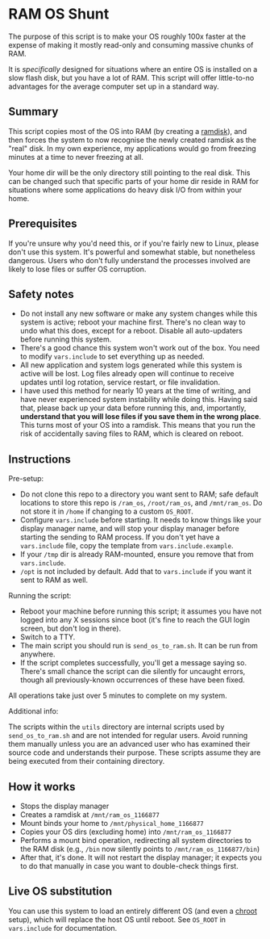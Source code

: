 # RAM OS Shunt

The purpose of this script is to make your OS roughly 100x faster at the
expense of making it mostly read-only and consuming massive chunks of RAM.

It is _specifically_ designed for situations where an entire OS is installed on
a slow flash disk, but you have a lot of RAM. This script will offer
little-to-no advantages for the average computer set up in a standard way.

## Summary

This script copies most of the OS into RAM (by creating a 
[ramdisk](https://en.wikipedia.org/wiki/Tmpfs)),
and then forces the
system to now recognise the newly created ramdisk as the "real" disk. In my own
experience, my applications would go from freezing minutes at a time to never
freezing at all.

Your home dir will be the only directory still pointing to the real disk. This
can be changed such that specific parts of your home dir reside in RAM for
situations where some applications do heavy disk I/O from within your home.

## Prerequisites

If you're unsure why you'd need this, or if you're fairly new to Linux, please
don't use this system. It's powerful and somewhat stable, but nonetheless
dangerous. Users who don't fully understand the processes involved are likely
to lose files or suffer OS corruption.

## Safety notes

* Do not install any new software or make any system changes while this system
  is active; reboot your machine first. There's no clean way to undo what this
  does, except for a reboot. Disable all auto-updaters before running this
  system.
* There's a good chance this system won't work out of the box. You need to
  modify `vars.include` to set everything up as needed.
* All new application and system logs generated while this system is active
  will be lost. Log files already open will continue to receive updates until
  log rotation, service restart, or file invalidation.
* I have used this method for nearly 10 years at the time of writing, and have
  never experienced system instability while doing this. Having said that,
  please
  back up your data before running this, and, importantly, **understand that
  you will lose files if you save them in the wrong place**. This turns most of
  your OS into a ramdisk. This means that you run the risk of accidentally
  saving files to RAM, which is cleared on reboot.

## Instructions

Pre-setup:

* Do not clone this repo to a directory you want sent to RAM; safe default
  locations to store this repo is `/ram_os`, `/root/ram_os`, and `/mnt/ram_os`.
  Do not store it in `/home` if changing to a custom `OS_ROOT`.
* Configure `vars.include` before starting. It needs to know things like your
  display manager name, and will stop your display manager before starting the
  sending to RAM process. If you don't yet have a `vars.include` file, copy the
  template from `vars.include.example`.
* If your `/tmp` dir is already RAM-mounted, ensure you remove that from
  `vars.include`.
* `/opt` is not included by default. Add that to `vars.include` if you want it
  sent to RAM as well.

Running the script:

* Reboot your machine before running this script; it assumes you have not
  logged into any X sessions since boot (it's fine to reach the GUI login
  screen,
  but don't log in there).
* Switch to a TTY.
* The main script you should run is `send_os_to_ram.sh`. It can be run from
  anywhere.
* If the script completes successfully, you'll get a message saying so. There's
  small chance the script can die silently for uncaught errors, though all
  previously-known occurrences of these have been fixed.
  
All operations take just over 5 minutes to complete on my system.

Additional info:

The scripts within the `utils` directory are internal scripts used by
`send_os_to_ram.sh` and are not intended for regular users. Avoid running them
manually unless you are an advanced user who has examined their source code and
understands their purpose. These scripts assume they are being executed from
their containing directory.

## How it works

* Stops the display manager
* Creates a ramdisk at `/mnt/ram_os_1166877`
* Mount binds your home to `/mnt/physical_home_1166877`
* Copies your OS dirs (excluding home) into `/mnt/ram_os_1166877`
* Performs a mount bind operation, redirecting all system directories to the
  RAM disk (e.g., `/bin` now silently points to `/mnt/ram_os_1166877/bin`)
* After that, it's done. It will not restart the display manager; it expects
  you to do that manually in case you want to double-check things first.

## Live OS substitution

You can use this system to load an entirely different OS (and even a
[chroot](https://en.wikipedia.org/wiki/Chroot)
setup), which will replace the host OS until reboot. See `OS_ROOT` in
`vars.include` for documentation.
